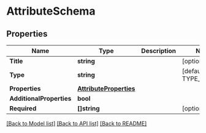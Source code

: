 # AttributeSchema

## Properties

Name | Type | Description | Notes
------------ | ------------- | ------------- | -------------
**Title** | **string** |  | [optional] 
**Type** | **string** |  | [default to TYPE_OBJECT]
**Properties** | [**AttributeProperties**](AttributeProperties.md) |  | 
**AdditionalProperties** | **bool** |  | 
**Required** | **[]string** |  | [optional] 

[[Back to Model list]](../README.md#documentation-for-models) [[Back to API list]](../README.md#documentation-for-api-endpoints) [[Back to README]](../README.md)


